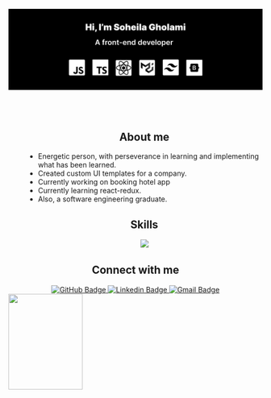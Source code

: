 ![](/banner.png)

<br></br>


<div style="padding-left:35px" id="badges" >
  <h2 align="center">About me</h2>
  <ul>
     <li>Energetic person, with perseverance in learning and implementing what has been learned. </li>
<li>Created custom UI templates for a company.</li>
<li>Currently working on booking hotel app</li> 
<li>Currently learning react-redux.</li>
<li>Also, a software engineering graduate.</li>
  

  </ul>
</div>
<div style="padding-left:35px" align="center" >
  <h2>Skills</h2>
<a href="https://skillicons.dev">
<img src="https://skillicons.dev/icons?i=html,css,js,react,mui,bootstrap,tailwind,vscode,git,figma&perline=15" />
</a>
</div>
<div   align="center">
  <h2>Connect with me</h2>
  <a href="https://github.com/soheilagholami">
    <img src="https://img.shields.io/badge/GitHub-black?style=for-the-badge&logo=GitHub&logoColor=white" alt="GitHub Badge"/>
  </a>
  <a href="https://www.linkedin.com/in/soheila-gholami/">
    <img src="https://img.shields.io/badge/Linkedin-blue?style=for-the-badge&logo=Linkedin&logoColor=white" alt="Linkedin Badge"/>
  </a>
  <a href="mailto:s.gholami1995@gmail.com">
    <img src="https://img.shields.io/badge/Gmail-D14836?style=for-the-badge&logo=Gmail&logoColor=white" alt="Gmail Badge"/>
  </a>
</div>




<img src='https://github-readme-stats.vercel.app/api/top-langs/?username=soheilagholami&layout=donut&https://https://github.com/SoheilaGholami/github-readme-stats&theme=tokyonight' width='54%' height='190'>

<!--
**SoheilaGholami/SoheilaGholami** is a ✨ _special_ ✨ repository because its `README.md` (this file) appears on your GitHub profile.

Here are some ideas to get you started:

- 🔭 I’m currently working on ...
- 🌱 I’m currently learning ...
- 👯 I’m looking to collaborate on ...
- 🤔 I’m looking for help with ...
- 💬 Ask me about ...
- 📫 How to reach me: ...
- 😄 Pronouns: ...
- ⚡ Fun fact: ...
-->
